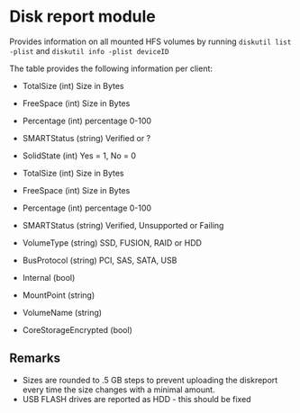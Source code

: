 Disk report module
==============

Provides information on all mounted HFS volumes by running 
`diskutil list -plist` and `diskutil info -plist deviceID`

The table provides the following information per client:

* TotalSize (int) Size in Bytes
* FreeSpace (int) Size in Bytes
* Percentage (int) percentage 0-100
* SMARTStatus (string) Verified or ?
* SolidState (int) Yes = 1, No = 0

* TotalSize (int) Size in Bytes
* FreeSpace (int) Size in Bytes
* Percentage (int) percentage 0-100
* SMARTStatus (string) Verified, Unsupported or Failing
* VolumeType (string) SSD, FUSION, RAID or HDD
* BusProtocol (string) PCI, SAS, SATA, USB
* Internal (bool)
* MountPoint (string)
* VolumeName (string)
* CoreStorageEncrypted (bool)


Remarks
---

* Sizes are rounded to .5 GB steps to prevent uploading the diskreport every time the size changes with a minimal amount.
* USB FLASH drives are reported as HDD - this should be fixed
